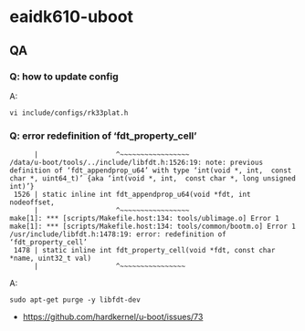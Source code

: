 # eaidk610-uboot



## QA

### Q: how to update config

A:

```
vi include/configs/rk33plat.h
```


### Q: error redefinition of ‘fdt_property_cell’


```
      |                   ^~~~~~~~~~~~~~~~~~
/data/u-boot/tools/../include/libfdt.h:1526:19: note: previous definition of ‘fdt_appendprop_u64’ with type ‘int(void *, int,  const char *, uint64_t)’ {aka ‘int(void *, int,  const char *, long unsigned int)’}
 1526 | static inline int fdt_appendprop_u64(void *fdt, int nodeoffset,
      |                   ^~~~~~~~~~~~~~~~~~
make[1]: *** [scripts/Makefile.host:134: tools/ublimage.o] Error 1
make[1]: *** [scripts/Makefile.host:134: tools/common/bootm.o] Error 1
/usr/include/libfdt.h:1478:19: error: redefinition of ‘fdt_property_cell’
 1478 | static inline int fdt_property_cell(void *fdt, const char *name, uint32_t val)
      |                   ^~~~~~~~~~~~~~~~~
```

A:

```
sudo apt-get purge -y libfdt-dev 
```

* <https://github.com/hardkernel/u-boot/issues/73>


### 














